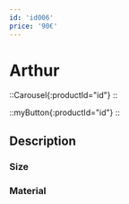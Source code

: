 ```yaml
---
id: 'id006'
price: '90€'
---
```


# Arthur

::Carousel{:productId="id"}
::

::myButton{:productId="id"}
::


## Description

### Size

### Material

